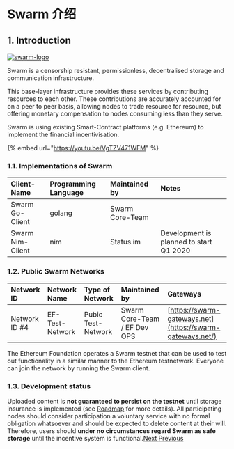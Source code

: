# Swarm 介绍

## 1. Introduction

[![swarm-logo](https://swarm-guide.readthedocs.io/en/latest/_images/swarm.png)](https://swarm-guide.readthedocs.io/en/latest/_images/swarm.png)

Swarm is a censorship resistant, permissionless, decentralised storage and communication infrastructure.

This base-layer infrastructure provides these services by contributing resources to each other. These contributions are accurately accounted for on a peer to peer basis, allowing nodes to trade resource for resource, but offering monetary compensation to nodes consuming less than they serve.

Swarm is using existing Smart-Contract platforms \(e.g. Ethereum\) to implement the financial incentivisation.

{% embed url="https://youtu.be/VgTZV471WFM" %}



### 1.1. Implementations of Swarm

| Client-Name | Programming Language | Maintained by | Notes |
| :--- | :--- | :--- | :--- |
| Swarm Go-Client | golang | Swarm Core-Team |  |
| Swarm Nim-Client | nim | Status.im | Development is planned to start Q1 2020 |

### 1.2. Public Swarm Networks

| Network ID | Network Name | Type of Network | Maintained by | Gateways |
| :--- | :--- | :--- | :--- | :--- |
| Network ID \#4 | EF-Test-Network | Pubic Test-Network | Swarm Core-Team / EF Dev OPS | [https://swarm-gateways.net](https://swarm-gateways.net/) |

The Ethereum Foundation operates a Swarm testnet that can be used to test out functionality in a similar manner to the Ethereum testnetwork. Everyone can join the network by running the Swarm client.

### 1.3. Development status

Uploaded content is **not guaranteed to persist on the testnet** until storage insurance is implemented \(see [Roadmap](https://github.com/orgs/ethersphere/projects/8) for more details\). All participating nodes should consider participation a voluntary service with no formal obligation whatsoever and should be expected to delete content at their will. Therefore, users should **under no circumstances regard Swarm as safe storage** until the incentive system is functional.[Next ](https://swarm-guide.readthedocs.io/en/latest/architecture.html)[ Previous](https://swarm-guide.readthedocs.io/en/latest/index.html)  


